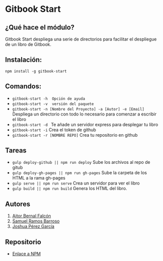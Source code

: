 # Gitbook Start

## ¿Qué hace el módulo?

Gitbook Start despliega una serie de directorios para facilitar el despliegue de un libro de Gitbook.

## Instalación:

```npm install -g gitbook-start```

## Comandos:

* ```gitbook-start -h  Opción de ayuda```
* ```gitbook-start -v  versión del paquete```
* ```gitbook-start -n [Nombre del Proyecto] -a [Autor] -e [Email]``` Despliega un directorio con todo lo necesario para comenzar a escribir el libro
* ```gitbook-start -d ``` Te añade un servidor express para desplegar tu libro
* ```gitbook-start -i``` Crea el token de github
* ```gitbook-start -r [NOMBRE REPO]``` Crea tu repositorio en github

## Tareas

* ```gulp deploy-github || npm run deploy``` Sube los archivos al repo de gitub
* ```gulp deploy-gh-pages || npm run gh-pages``` Sube la carpeta de los HTML a la rama gh-pages
* ```gulp serve || npm run serve``` Crea un servidor para ver el libro
* ```gulp build || npm run build``` Genera los HTML del libro.


## Autores

1. [Aitor Bernal Falcón](http://chinegua.github.io/)
2. [Samuel Ramos Barroso](http://losnen.github.io/)
3. [Joshua Pérez García](http://joshuape.github.io/)


## Repositorio

* [Enlace a NPM](https://www.npmjs.com/package/gitbook-start)
